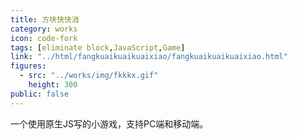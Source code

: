 ```yaml
---
title: 方块快快消
category: works
icon: code-fork
tags: [eliminate block,JavaScript,Game]
link: "../html/fangkuaikuaikuaixiao/fangkuaikuaikuaixiao.html"
figures:
  - src: "../works/img/fkkkx.gif"
    height: 300
public: false
---
```


一个使用原生JS写的小游戏，支持PC端和移动端。
